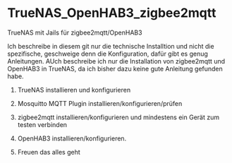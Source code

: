 # TrueNAS_OpenHAB3_zigbee2mqtt
TrueNAS mit Jails für zigbee2mqtt/OpenHAB3

Ich beschreibe in diesem git nur die technische Installtion und nicht die spezifische, geschweige denn die Konfiguration, dafür gibt es genug Anleitungen.
AUch beschreibe ich nur die Installation von zigbee2mqtt und OpenHAB3 in TrueNAS, da ich bisher dazu keine gute Anleitung gefunden habe.

1. TrueNAS installieren und konfigurieren

2. Mosquitto MQTT Plugin installieren/konfigurieren/prüfen

3. zigbee2mqtt installieren/konfigurieren und mindestens ein Gerät zum testen verbinden 

4. OpenHAB3 installieren/konfigurieren.

5. Freuen das alles geht
